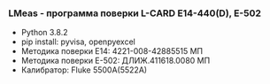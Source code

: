 ### LMeas - программа поверки L-CARD E14-440(D), E-502
+ Python 3.8.2
+ pip install: pyvisa, openpyexcel
+ Методика поверки Е14: 4221-008-42885515 МП
+ Методика поверки Е-502: ДЛИЖ.411618.0080 МП
+ Калибратор: Fluke 5500A(5522A)
